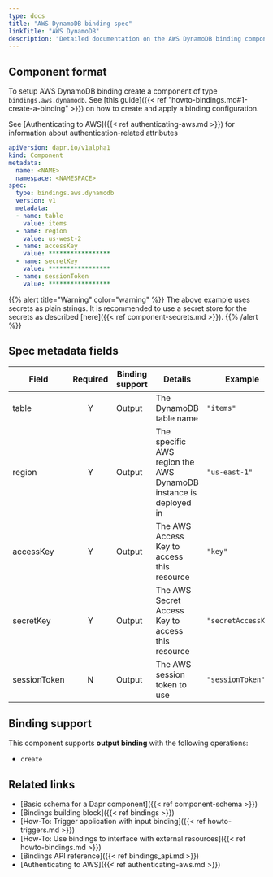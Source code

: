 ```yaml
---
type: docs
title: "AWS DynamoDB binding spec"
linkTitle: "AWS DynamoDB"
description: "Detailed documentation on the AWS DynamoDB binding component"
---
```


## Component format

To setup AWS DynamoDB binding create a component of type `bindings.aws.dynamodb`. See [this guide]({{< ref "howto-bindings.md#1-create-a-binding" >}}) on how to create and apply a binding configuration.

See [Authenticating to AWS]({{< ref authenticating-aws.md >}}) for information about authentication-related attributes

```yaml
apiVersion: dapr.io/v1alpha1
kind: Component
metadata:
  name: <NAME>
  namespace: <NAMESPACE>
spec:
  type: bindings.aws.dynamodb
  version: v1
  metadata:
  - name: table
    value: items
  - name: region
    value: us-west-2
  - name: accessKey
    value: *****************
  - name: secretKey
    value: *****************
  - name: sessionToken
    value: *****************

```

{{% alert title="Warning" color="warning" %}}
The above example uses secrets as plain strings. It is recommended to use a secret store for the secrets as described [here]({{< ref component-secrets.md >}}).
{{% /alert %}}

## Spec metadata fields

| Field        | Required | Binding support | Details                                                          | Example             |
| ------------ |:--------:| --------------- | ---------------------------------------------------------------- | ------------------- |
| table        |    Y     | Output          | The DynamoDB table name                                          | `"items"`           |
| region       |    Y     | Output          | The specific AWS region the AWS DynamoDB instance is deployed in | `"us-east-1"`       |
| accessKey    |    Y     | Output          | The AWS Access Key to access this resource                       | `"key"`             |
| secretKey    |    Y     | Output          | The AWS Secret Access Key to access this resource                | `"secretAccessKey"` |
| sessionToken |    N     | Output          | The AWS session token to use                                     | `"sessionToken"`    |


## Binding support

This component supports **output binding** with the following operations:

- `create`

## Related links

- [Basic schema for a Dapr component]({{< ref component-schema >}})
- [Bindings building block]({{< ref bindings >}})
- [How-To: Trigger application with input binding]({{< ref howto-triggers.md >}})
- [How-To: Use bindings to interface with external resources]({{< ref howto-bindings.md >}})
- [Bindings API reference]({{< ref bindings_api.md >}})
- [Authenticating to AWS]({{< ref authenticating-aws.md >}})
